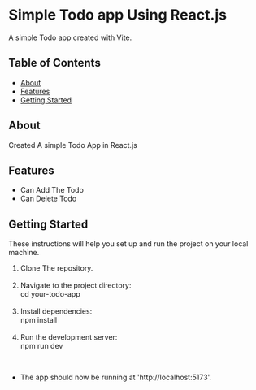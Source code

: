 # Simple Todo app Using React.js

A simple Todo app created with Vite.

## Table of Contents

- [About](#about)
- [Features](#features)
- [Getting Started](#getting-started)

## About

Created A simple Todo App in React.js

## Features


- Can Add The Todo
- Can Delete Todo


## Getting Started

These instructions will help you set up and run the project on your local machine.

1. Clone The repository.
   <br>
   <br>
2. Navigate to the project directory:<br>
    cd your-todo-app
   <br>
   <br>
3. Install dependencies:<br>
     npm install
   <br>
   <br>
4. Run the development server:<br>
    npm run dev
   <br>
<br>

- The app should now be running at 'http://localhost:5173'.
